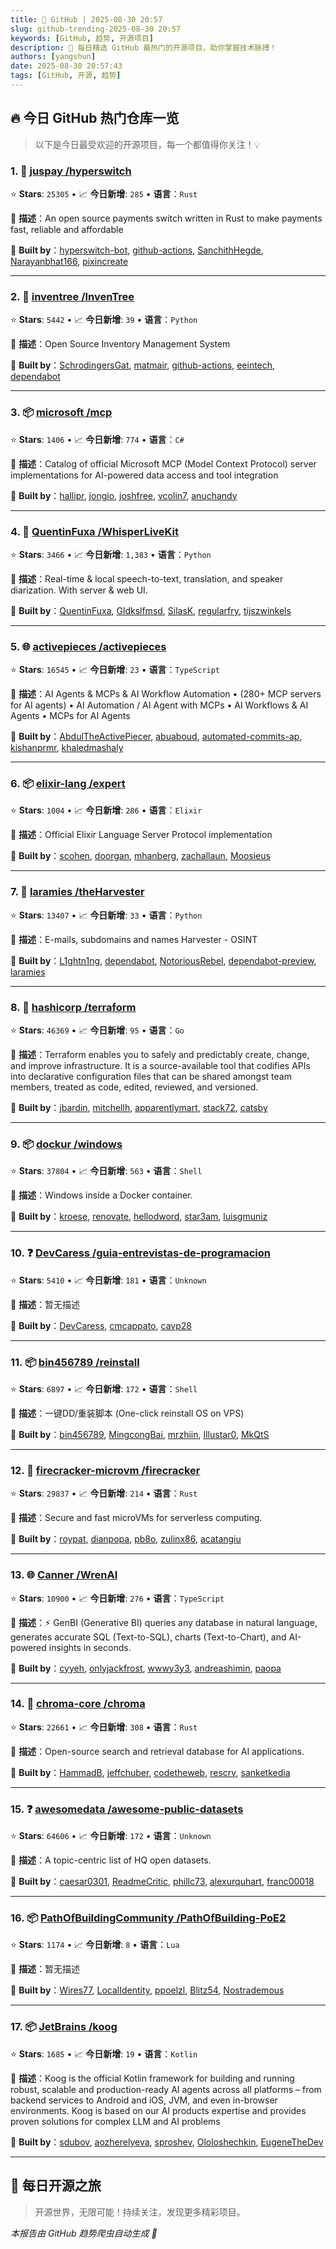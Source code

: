 ```yaml
---
title: 🚀 GitHub | 2025-08-30 20:57
slug: github-trending-2025-08-30 20:57
keywords: [GitHub, 趋势, 开源项目]
description: 🌟 每日精选 GitHub 最热门的开源项目，助你掌握技术脉搏！
authors: [yangshun]
date: 2025-08-30 20:57:43
tags: [GitHub, 开源, 趋势]
---
```


## 🔥 今日 GitHub 热门仓库一览

> 以下是今日最受欢迎的开源项目，每一个都值得你关注！💡

### 1. 🦀 [juspay /hyperswitch](https://github.com/juspay/hyperswitch)

⭐ **Stars**: `25305`   •   📈 **今日新增**: `285`   •   **语言**：`Rust`

📝 **描述**：An open source payments switch written in Rust to make payments fast, reliable and affordable

🤝 **Built by**：[hyperswitch-bot](https://github.com/hyperswitch-bot), [github-actions](https://github.com/github-actions), [SanchithHegde](https://github.com/SanchithHegde), [Narayanbhat166](https://github.com/Narayanbhat166), [pixincreate](https://github.com/pixincreate)

---

### 2. 🐍 [inventree /InvenTree](https://github.com/inventree/InvenTree)

⭐ **Stars**: `5442`   •   📈 **今日新增**: `39`   •   **语言**：`Python`

📝 **描述**：Open Source Inventory Management System

🤝 **Built by**：[SchrodingersGat](https://github.com/SchrodingersGat), [matmair](https://github.com/matmair), [github-actions](https://github.com/github-actions), [eeintech](https://github.com/eeintech), [dependabot](https://github.com/dependabot)

---

### 3. 📦 [microsoft /mcp](https://github.com/microsoft/mcp)

⭐ **Stars**: `1406`   •   📈 **今日新增**: `774`   •   **语言**：`C#`

📝 **描述**：Catalog of official Microsoft MCP (Model Context Protocol) server implementations for AI-powered data access and tool integration

🤝 **Built by**：[hallipr](https://github.com/hallipr), [jongio](https://github.com/jongio), [joshfree](https://github.com/joshfree), [vcolin7](https://github.com/vcolin7), [anuchandy](https://github.com/anuchandy)

---

### 4. 🐍 [QuentinFuxa /WhisperLiveKit](https://github.com/QuentinFuxa/WhisperLiveKit)

⭐ **Stars**: `3466`   •   📈 **今日新增**: `1,383`   •   **语言**：`Python`

📝 **描述**：Real-time & local speech-to-text, translation, and speaker diarization. With server & web UI.

🤝 **Built by**：[QuentinFuxa](https://github.com/QuentinFuxa), [Gldkslfmsd](https://github.com/Gldkslfmsd), [SilasK](https://github.com/SilasK), [regularfry](https://github.com/regularfry), [tijszwinkels](https://github.com/tijszwinkels)

---

### 5. 🌐 [activepieces /activepieces](https://github.com/activepieces/activepieces)

⭐ **Stars**: `16545`   •   📈 **今日新增**: `23`   •   **语言**：`TypeScript`

📝 **描述**：AI Agents & MCPs & AI Workflow Automation • (280+ MCP servers for AI agents) • AI Automation / AI Agent with MCPs • AI Workflows & AI Agents • MCPs for AI Agents

🤝 **Built by**：[AbdulTheActivePiecer](https://github.com/AbdulTheActivePiecer), [abuaboud](https://github.com/abuaboud), [automated-commits-ap](https://github.com/automated-commits-ap), [kishanprmr](https://github.com/kishanprmr), [khaledmashaly](https://github.com/khaledmashaly)

---

### 6. 📦 [elixir-lang /expert](https://github.com/elixir-lang/expert)

⭐ **Stars**: `1004`   •   📈 **今日新增**: `286`   •   **语言**：`Elixir`

📝 **描述**：Official Elixir Language Server Protocol implementation

🤝 **Built by**：[scohen](https://github.com/scohen), [doorgan](https://github.com/doorgan), [mhanberg](https://github.com/mhanberg), [zachallaun](https://github.com/zachallaun), [Moosieus](https://github.com/Moosieus)

---

### 7. 🐍 [laramies /theHarvester](https://github.com/laramies/theHarvester)

⭐ **Stars**: `13407`   •   📈 **今日新增**: `33`   •   **语言**：`Python`

📝 **描述**：E-mails, subdomains and names Harvester - OSINT

🤝 **Built by**：[L1ghtn1ng](https://github.com/L1ghtn1ng), [dependabot](https://github.com/dependabot), [NotoriousRebel](https://github.com/NotoriousRebel), [dependabot-preview](https://github.com/dependabot-preview), [laramies](https://github.com/laramies)

---

### 8. 🚦 [hashicorp /terraform](https://github.com/hashicorp/terraform)

⭐ **Stars**: `46369`   •   📈 **今日新增**: `95`   •   **语言**：`Go`

📝 **描述**：Terraform enables you to safely and predictably create, change, and improve infrastructure. It is a source-available tool that codifies APIs into declarative configuration files that can be shared amongst team members, treated as code, edited, reviewed, and versioned.

🤝 **Built by**：[jbardin](https://github.com/jbardin), [mitchellh](https://github.com/mitchellh), [apparentlymart](https://github.com/apparentlymart), [stack72](https://github.com/stack72), [catsby](https://github.com/catsby)

---

### 9. 📦 [dockur /windows](https://github.com/dockur/windows)

⭐ **Stars**: `37804`   •   📈 **今日新增**: `563`   •   **语言**：`Shell`

📝 **描述**：Windows inside a Docker container.

🤝 **Built by**：[kroese](https://github.com/kroese), [renovate](https://github.com/renovate), [hellodword](https://github.com/hellodword), [star3am](https://github.com/star3am), [luisgmuniz](https://github.com/luisgmuniz)

---

### 10. ❓ [DevCaress /guia-entrevistas-de-programacion](https://github.com/DevCaress/guia-entrevistas-de-programacion)

⭐ **Stars**: `5410`   •   📈 **今日新增**: `181`   •   **语言**：`Unknown`

📝 **描述**：暂无描述

🤝 **Built by**：[DevCaress](https://github.com/DevCaress), [cmcappato](https://github.com/cmcappato), [cavp28](https://github.com/cavp28)

---

### 11. 📦 [bin456789 /reinstall](https://github.com/bin456789/reinstall)

⭐ **Stars**: `6897`   •   📈 **今日新增**: `172`   •   **语言**：`Shell`

📝 **描述**：一键DD/重装脚本 (One-click reinstall OS on VPS)

🤝 **Built by**：[bin456789](https://github.com/bin456789), [MingcongBai](https://github.com/MingcongBai), [mrzhiin](https://github.com/mrzhiin), [Illustar0](https://github.com/Illustar0), [MkQtS](https://github.com/MkQtS)

---

### 12. 🦀 [firecracker-microvm /firecracker](https://github.com/firecracker-microvm/firecracker)

⭐ **Stars**: `29837`   •   📈 **今日新增**: `214`   •   **语言**：`Rust`

📝 **描述**：Secure and fast microVMs for serverless computing.

🤝 **Built by**：[roypat](https://github.com/roypat), [dianpopa](https://github.com/dianpopa), [pb8o](https://github.com/pb8o), [zulinx86](https://github.com/zulinx86), [acatangiu](https://github.com/acatangiu)

---

### 13. 🌐 [Canner /WrenAI](https://github.com/Canner/WrenAI)

⭐ **Stars**: `10900`   •   📈 **今日新增**: `276`   •   **语言**：`TypeScript`

📝 **描述**：⚡️ GenBI (Generative BI) queries any database in natural language, generates accurate SQL (Text-to-SQL), charts (Text-to-Chart), and AI-powered insights in seconds.

🤝 **Built by**：[cyyeh](https://github.com/cyyeh), [onlyjackfrost](https://github.com/onlyjackfrost), [wwwy3y3](https://github.com/wwwy3y3), [andreashimin](https://github.com/andreashimin), [paopa](https://github.com/paopa)

---

### 14. 🦀 [chroma-core /chroma](https://github.com/chroma-core/chroma)

⭐ **Stars**: `22661`   •   📈 **今日新增**: `308`   •   **语言**：`Rust`

📝 **描述**：Open-source search and retrieval database for AI applications.

🤝 **Built by**：[HammadB](https://github.com/HammadB), [jeffchuber](https://github.com/jeffchuber), [codetheweb](https://github.com/codetheweb), [rescrv](https://github.com/rescrv), [sanketkedia](https://github.com/sanketkedia)

---

### 15. ❓ [awesomedata /awesome-public-datasets](https://github.com/awesomedata/awesome-public-datasets)

⭐ **Stars**: `64606`   •   📈 **今日新增**: `172`   •   **语言**：`Unknown`

📝 **描述**：A topic-centric list of HQ open datasets.

🤝 **Built by**：[caesar0301](https://github.com/caesar0301), [ReadmeCritic](https://github.com/ReadmeCritic), [phillc73](https://github.com/phillc73), [alexurquhart](https://github.com/alexurquhart), [franc00018](https://github.com/franc00018)

---

### 16. 📦 [PathOfBuildingCommunity /PathOfBuilding-PoE2](https://github.com/PathOfBuildingCommunity/PathOfBuilding-PoE2)

⭐ **Stars**: `1174`   •   📈 **今日新增**: `8`   •   **语言**：`Lua`

📝 **描述**：暂无描述

🤝 **Built by**：[Wires77](https://github.com/Wires77), [LocalIdentity](https://github.com/LocalIdentity), [ppoelzl](https://github.com/ppoelzl), [Blitz54](https://github.com/Blitz54), [Nostrademous](https://github.com/Nostrademous)

---

### 17. 📦 [JetBrains /koog](https://github.com/JetBrains/koog)

⭐ **Stars**: `1685`   •   📈 **今日新增**: `19`   •   **语言**：`Kotlin`

📝 **描述**：Koog is the official Kotlin framework for building and running robust, scalable and production-ready AI agents across all platforms – from backend services to Android and iOS, JVM, and even in-browser environments. Koog is based on our AI products expertise and provides proven solutions for complex LLM and AI problems

🤝 **Built by**：[sdubov](https://github.com/sdubov), [aozherelyeva](https://github.com/aozherelyeva), [sproshev](https://github.com/sproshev), [Ololoshechkin](https://github.com/Ololoshechkin), [EugeneTheDev](https://github.com/EugeneTheDev)

---

## 🌈 每日开源之旅

> 开源世界，无限可能！持续关注，发现更多精彩项目。

*本报告由 GitHub 趋势爬虫自动生成 🤖*
